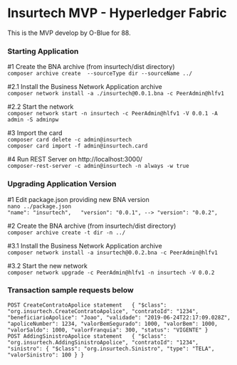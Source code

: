 # Insurtech MVP - Hyperledger Fabric  

This is the MVP develop by O-Blue for 88.  

### Starting Application  

#1 Create the BNA archive (from insurtech/dist directory)  
`composer archive create  --sourceType dir --sourceName ../`  

#2.1 Install the Business Network Application archive  
`composer network install -a ./insurtech@0.0.1.bna -c PeerAdmin@hlfv1`  

#2.2 Start the network  
`composer network start -n insurtech -c PeerAdmin@hlfv1 -V 0.0.1 -A admin -S adminpw`  

#3 Import the card  
`composer card delete -c admin@insurtech`  
`composer card import -f admin@insurtech.card`  

#4 Run REST Server on http://localhost:3000/  
`composer-rest-server -c admin@insurtech -n always -w true`  

### Upgrading Application Version

#1 Edit package.json providing new BNA version  
`nano ../package.json`  
`
"name": "insurtech",  
"version": "0.0.1", --> "version": "0.0.2",
`

#2 Create the BNA archive (from insurtech/dist directory)  
`composer archive create -t dir -n ../`

#3.1 Install the Business Network Application archive  
`composer network install -a insurtech@0.0.2.bna -c PeerAdmin@hlfv1`

#3.2 Start the new network  
`composer network upgrade -c PeerAdmin@hlfv1 -n insurtech -V 0.0.2`

### Transaction sample requests below  

`
POST CreateContratoApolice statement  
{
  "$class": "org.insurtech.CreateContratoApolice",
  "contratoId": "1234",
  "beneficiarioApolice": "Joao",
  "validade": "2019-06-24T22:17:09.028Z",
  "apoliceNumber": 1234,
  "valorBemSegurado": 1000,
  "valorBem": 1000,
  "valorSaldo": 1000,
  "valorFranquia": 300,
  "status": "VIGENTE"
} 
`  
`
POST AddingSinistroApolice statement  
{
  "$class": "org.insurtech.AddingSinistroApolice",
  "contratoId": "1234",
  "sinistro": {
    "$class": "org.insurtech.Sinistro",
    "type": "TELA",
    "valorSinistro": 100
  }
}
`